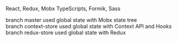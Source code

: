 React, Redux, Mobx TypeScripts, Formik, Sass

branch master used global state with Mobx state tree<br />
branch context-store used global state with Context API and Hooks<br />
branch redux-store used global state with Redux